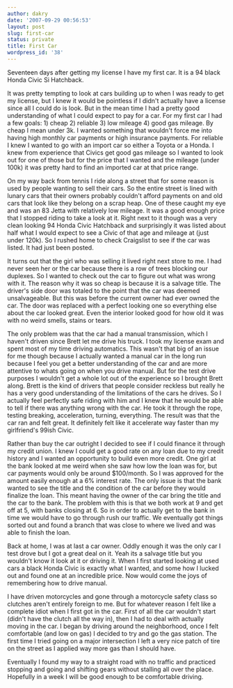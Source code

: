 ```yaml
---
author: dakry
date: '2007-09-29 00:56:53'
layout: post
slug: first-car
status: private
title: First Car
wordpress_id: '38'
---
```


Seventeen days after getting my license I have my first car. It is a 94 black
Honda Civic Si Hatchback.

It was pretty tempting to look at cars building up to when I was ready to get
my license, but I knew it would be pointless if I didn't actually have a
license since all I could do is look. But in the mean time I had a pretty good
understanding of what I could expect to pay for a car. For my first car I had
a few goals: 1) cheap 2) reliable 3) low mileage 4) good gas mileage. By cheap
I mean under 3k. I wanted something that wouldn't force me into having high
monthly car payments or high insurance payments. For reliable I knew I wanted
to go with an import car so either a Toyota or a Honda. I knew from experience
that Civics get good gas mileage so I wanted to look out for one of those but
for the price that I wanted and the mileage (under 100k) it was pretty hard to
find an imported car at that price range.

On my way back from tennis I ride along a street that for some reason is used
by people wanting to sell their cars. So the entire street is lined with
lunary cars that their owners probably couldn't afford payments on and old
cars that look like they belong on a scrap heap. One of these caught my eye
and was an 83 Jetta with relatively low mileage. It was a good enough price
that I stopped riding to take a look at it. Right next to it though was a very
clean looking 94 Honda Civic Hatchback and surprisingly it was listed about
half what I would expect to see a Civic of that age and mileage at (just under
120k). So I rushed home to check Craigslist to see if the car was listed. It
had just been posted.

It turns out that the girl who was selling it lived right next store to me. I
had never seen her or the car because there is a row of trees blocking our
duplexes. So I wanted to check out the car to figure out what was wrong with
it. The reason why it was so cheap is because it is a salvage title. The
driver's side door was totaled to the point that the car was deemed
unsalvageable. But this was before the current owner had ever owned the car.
The door was replaced with a perfect looking one so everything else about the
car looked great. Even the interior looked good for how old it was with no
weird smells, stains or tears.

The only problem was that the car had a manual transmission, which I haven't
driven since Brett let me drive his truck. I took my license exam and spent
most of my time driving automatics. This wasn't that big of an issue for me
though because I actually wanted a manual car in the long run because I feel
you get a better understanding of the car and are more attentive to whats
going on when you drive manual. But for the test drive purposes I wouldn't get
a whole lot out of the experience so I brought Brett along. Brett is the kind
of drivers that people consider reckless but really he has a very good
understanding of the limitations of the cars he drives. So I actually feel
perfectly safe riding with him and I knew that he would be able to tell if
there was anything wrong with the car. He took it through the rope, testing
breaking, acceleration, turning, everything. The result was that the car ran
and felt great. It definitely felt like it accelerate way faster than my
girlfriend's 99ish Civic.

Rather than buy the car outright I decided to see if I could finance it
through my credit union. I knew I could get a good rate on any loan due to my
credit history and I wanted an opportunity to build even more credit. One girl
at the bank looked at me weird when she saw how low the loan was for, but car
payments would only be around $100/month. So I was approved for the amount
easily enough at a 6% interest rate. The only issue is that the bank wanted to
see the title and the condition of the car before they would finalize the
loan. This meant having the owner of the car bring the title and the car to
the bank. The problem with this is that we both work at 9 and get off at 5,
with banks closing at 6. So in order to actually get to the bank in time we
would have to go through rush our traffic. We eventually got things sorted out
and found a branch that was close to where we lived and was able to finish the
loan.

Back at home, I was at last a car owner. Oddly enough it was the only car I
test drove but I got a great deal on it. Yeah its a salvage title but you
wouldn't know it look at it or driving it. When I first started looking at
used cars a black Honda Civic is exactly what I wanted, and some how I lucked
out and found one at an incredible price. Now would come the joys of
remembering how to drive manual.

I have driven motorcycles and gone through a motorcycle safety class so
clutches aren't entirely foreign to me. But for whatever reason I felt like a
complete idiot when I first got in the car. First of all the car wouldn't
start (didn't have the clutch all the way in), then I had to deal with
actually moving in the car. I began by driving around the neighborhood, once I
felt comfortable (and low on gas) I decided to try and go the gas station. The
first time I tried going on a major intersection I left a very nice patch of
tire on the street as I applied way more gas than I should have.

Eventually I found my way to a straight road with no traffic and practiced
stopping and going and shifting gears without stalling all over the place.
Hopefully in a week I will be good enough to be comfortable driving.

